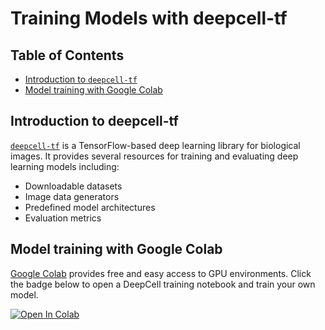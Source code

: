 # Training Models with deepcell-tf

## Table of Contents

* [Introduction to `deepcell-tf`](README.md/#introduction-to-deepcell-tf)
* [Model training with Google Colab](README.md/#model-training-with-google-colab)

## Introduction to deepcell-tf

[`deepcell-tf`](https://github.com/vanvalenlab/deepcell-tf) is a TensorFlow-based deep learning library for biological images.
It provides several resources for training and evaluating deep learning models including:

* Downloadable datasets
* Image data generators
* Predefined model architectures
* Evaluation metrics

## Model training with Google Colab

[Google Colab](https://colab.research.google.com/notebooks/intro.ipynb) provides free and easy access to GPU environments. Click the badge below to open a DeepCell training notebook and train your own model.

[![Open In Colab](https://colab.research.google.com/assets/colab-badge.svg)](https://colab.research.google.com/github/vanvalenlab/intro-to-deepcell/blob/Janelia_Reorg/model_training/training_with_deepcell-tf.ipynb)
